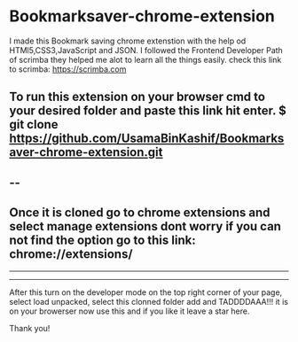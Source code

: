 # Bookmarksaver-chrome-extension

I made this Bookmark saving chrome extenstion with the help od HTMl5,CSS3,JavaScript and JSON. I followed the Frontend Developer Path of scrimba they helped me alot to learn all the things easily. check this link to scrimba: https://scrimba.com


To run this extension on your browser
cmd to your desired folder and paste this link hit enter.
$ git clone https://github.com/UsamaBinKashif/Bookmarksaver-chrome-extension.git
-
--
---
Once it is cloned go to chrome extensions and select manage extensions
dont worry if you can not find the option go to this link: chrome://extensions/
----
-----
------
After this turn on the developer mode on the top right corner of your page, select load unpacked, select this clonned folder add and TADDDDAAA!!! 
it is on your browerser now use this and if you like it leave a star here. 

Thank you!
